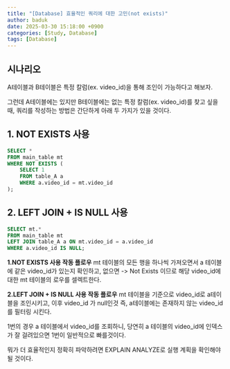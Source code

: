 ```yaml
---
title: "[Database] 효율적인 쿼리에 대한 고민(not exists)"
author: baduk
date: 2025-03-30 15:18:00 +0900
categories: [Study, Database]
tags: [Database]
---
```


## 시나리오
A테이블과 B테이블은 특정 칼럼(ex. video_id)을 통해 조인이 가능하다고 해보자.

그런데 A테이블에는 있지만 B테이블에는 없는 특정 칼럼(ex. video_id)를 찾고 싶을 때, 쿼리를 작성하는 방법은 간단하게 아래 두 가지가 있을 것이다.

## 1. NOT EXISTS 사용
```sql
SELECT *
FROM main_table mt
WHERE NOT EXISTS (
    SELECT 1
    FROM table_A a
    WHERE a.video_id = mt.video_id
);
```

## 2. LEFT JOIN + IS NULL 사용
```sql
SELECT mt.*
FROM main_table mt
LEFT JOIN table_A a ON mt.video_id = a.video_id
WHERE a.video_id IS NULL;
```

**1.NOT EXISTS 사용 작동 플로우**
mt 테이블의 모든 행을 하나씩 가져오면서 a 테이블에 같은 video_id가 있는지 확인하고,
없으면 -> Not Exists 이므로 해당 video_id에 대한 mt 테이블의 로우를 셀렉트한다.

**2.LEFT JOIN + IS NULL 사용 작동 플로우**
mt 테이블을 기준으로 video_id로 a테이블을 조인시키고, 이후 video_id 가 null인것 즉, a테이블에는 존재하지 않는 video_id를 필터링 시킨다.

1번의 경우 a 테이블에서 video_id를 조회하니, 당연히 a 테이블의 video_id에 인덱스가 잘 걸려있으면 1번이 일반적으로 빠를것이다.

뭐가 더 효율적인지 정확히 파악하려면 EXPLAIN ANALYZE로 실행 계획을 확인해야 될 것이다.